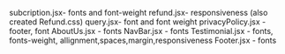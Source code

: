 subcription.jsx- fonts and font-weight 
refund.jsx- responsiveness (also created Refund.css)
query.jsx- font and font weight
privacyPolicy.jsx - footer, font
AboutUs.jsx - fonts
NavBar.jsx - fonts
Testimonial.jsx - fonts, fonts-weight, allignment,spaces,margin,responsiveness
Footer.jsx - fonts